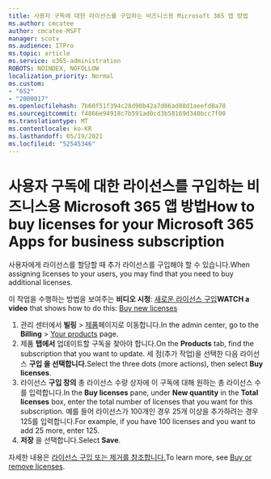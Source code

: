 ```yaml
---
title: 사용자 구독에 대한 라이선스를 구입하는 비즈니스용 Microsoft 365 앱 방법
ms.author: cmcatee
author: cmcatee-MSFT
manager: scotv
ms.audience: ITPro
ms.topic: article
ms.service: o365-administration
ROBOTS: NOINDEX, NOFOLLOW
localization_priority: Normal
ms.custom:
- "652"
- "2000017"
ms.openlocfilehash: 7b60f51f394c28d90b42a7d86ad08d1aeefd8a78
ms.sourcegitcommit: f4866e94918c7b591ad0cd3b58169d340bcc7f00
ms.translationtype: MT
ms.contentlocale: ko-KR
ms.lasthandoff: 05/19/2021
ms.locfileid: "52545346"
---
```

# <a name="how-to-buy-licenses-for-your-microsoft-365-apps-for-business-subscription"></a><span data-ttu-id="6134e-102">사용자 구독에 대한 라이선스를 구입하는 비즈니스용 Microsoft 365 앱 방법</span><span class="sxs-lookup"><span data-stu-id="6134e-102">How to buy licenses for your Microsoft 365 Apps for business subscription</span></span>

<span data-ttu-id="6134e-103">사용자에게 라이선스를 할당할 때 추가 라이선스를 구입해야 할 수 있습니다.</span><span class="sxs-lookup"><span data-stu-id="6134e-103">When assigning licenses to your users, you may find that you need to buy additional licenses.</span></span>

<span data-ttu-id="6134e-104">이 작업을 수행하는 방법을 보여주는 **비디오 시청**: [새로운 라이선스 구입](https://go.microsoft.com/fwlink/p/?linkid=2154857)</span><span class="sxs-lookup"><span data-stu-id="6134e-104">**WATCH a video** that shows how to do this: [Buy new licenses](https://go.microsoft.com/fwlink/p/?linkid=2154857)</span></span>
  
1. <span data-ttu-id="6134e-105">관리 센터에서 **빌링** > [제품](https://go.microsoft.com/fwlink/p/?linkid=842054)페이지로 이동합니다.</span><span class="sxs-lookup"><span data-stu-id="6134e-105">In the admin center, go to the **Billing** > [Your products](https://go.microsoft.com/fwlink/p/?linkid=842054) page.</span></span>
2. <span data-ttu-id="6134e-106">제품 **탭에서** 업데이트할 구독을 찾아야 합니다.</span><span class="sxs-lookup"><span data-stu-id="6134e-106">On the **Products** tab, find the subscription that you want to update.</span></span> <span data-ttu-id="6134e-107">세 점(추가 작업)을 선택한 다음 라이선스 **구입 을 선택합니다.**</span><span class="sxs-lookup"><span data-stu-id="6134e-107">Select the three dots (more actions), then select **Buy licenses**.</span></span>
3. <span data-ttu-id="6134e-108">라이선스 **구입 창의** 총  라이선스 수량  상자에 이 구독에 대해 원하는 총 라이선스 수를 입력합니다.</span><span class="sxs-lookup"><span data-stu-id="6134e-108">In the **Buy licenses** pane, under **New quantity** in the **Total licenses** box, enter the total number of licenses that you want for this subscription.</span></span> <span data-ttu-id="6134e-109">예를 들어 라이선스가 100개인 경우 25개 이상을 추가하려는 경우 125를 입력합니다.</span><span class="sxs-lookup"><span data-stu-id="6134e-109">For example, if you have 100 licenses and you want to add 25 more, enter 125.</span></span>
4. <span data-ttu-id="6134e-110">**저장** 을 선택합니다.</span><span class="sxs-lookup"><span data-stu-id="6134e-110">Select **Save**.</span></span>

<span data-ttu-id="6134e-111">자세한 내용은 [라이선스 구입 또는 제거를 참조합니다.](/microsoft-365/commerce/licenses/buy-licenses)</span><span class="sxs-lookup"><span data-stu-id="6134e-111">To learn more, see [Buy or remove licenses](/microsoft-365/commerce/licenses/buy-licenses).</span></span>